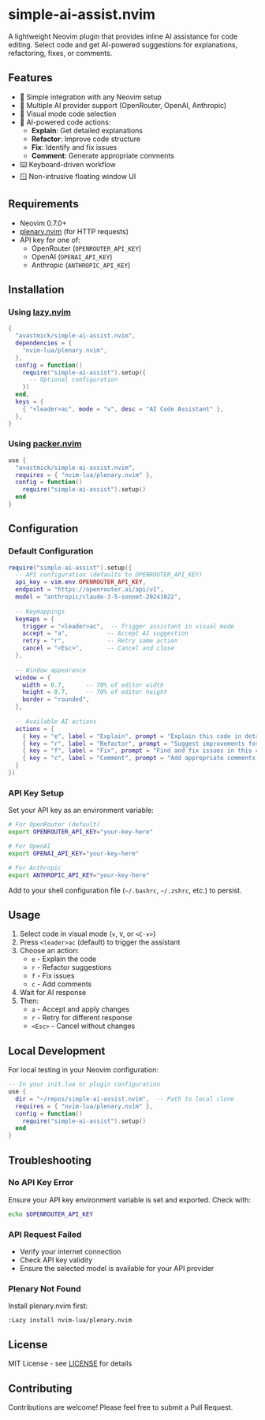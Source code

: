 # simple-ai-assist.nvim

A lightweight Neovim plugin that provides inline AI assistance for code editing. Select code and get AI-powered suggestions for explanations, refactoring, fixes, or comments.

## Features

- 🚀 Simple integration with any Neovim setup
- 🤖 Multiple AI provider support (OpenRouter, OpenAI, Anthropic)
- 🎯 Visual mode code selection
- 💬 AI-powered code actions:
  - **Explain**: Get detailed explanations
  - **Refactor**: Improve code structure
  - **Fix**: Identify and fix issues
  - **Comment**: Generate appropriate comments
- ⌨️ Keyboard-driven workflow
- 🪟 Non-intrusive floating window UI

## Requirements

- Neovim 0.7.0+
- [plenary.nvim](https://github.com/nvim-lua/plenary.nvim) (for HTTP requests)
- API key for one of:
  - OpenRouter (`OPENROUTER_API_KEY`)
  - OpenAI (`OPENAI_API_KEY`)
  - Anthropic (`ANTHROPIC_API_KEY`)

## Installation

### Using [lazy.nvim](https://github.com/folke/lazy.nvim)

```lua
{
  "avastmick/simple-ai-assist.nvim",
  dependencies = {
    "nvim-lua/plenary.nvim",
  },
  config = function()
    require("simple-ai-assist").setup({
      -- Optional configuration
    })
  end,
  keys = {
    { "<leader>ac", mode = "v", desc = "AI Code Assistant" },
  },
}
```

### Using [packer.nvim](https://github.com/wbthomason/packer.nvim)

```lua
use {
  "avastmick/simple-ai-assist.nvim",
  requires = { "nvim-lua/plenary.nvim" },
  config = function()
    require("simple-ai-assist").setup()
  end
}
```

## Configuration

### Default Configuration

```lua
require("simple-ai-assist").setup({
  -- API configuration (defaults to OPENROUTER_API_KEY)
  api_key = vim.env.OPENROUTER_API_KEY,
  endpoint = "https://openrouter.ai/api/v1",
  model = "anthropic/claude-3-5-sonnet-20241022",
  
  -- Keymappings
  keymaps = {
    trigger = "<leader>ac",  -- Trigger assistant in visual mode
    accept = "a",           -- Accept AI suggestion
    retry = "r",            -- Retry same action
    cancel = "<Esc>",       -- Cancel and close
  },
  
  -- Window appearance
  window = {
    width = 0.7,      -- 70% of editor width
    height = 0.7,     -- 70% of editor height
    border = "rounded",
  },
  
  -- Available AI actions
  actions = {
    { key = "e", label = "Explain", prompt = "Explain this code in detail:" },
    { key = "r", label = "Refactor", prompt = "Suggest improvements for this code:" },
    { key = "f", label = "Fix", prompt = "Find and fix issues in this code:" },
    { key = "c", label = "Comment", prompt = "Add appropriate comments to this code:" },
  }
})
```

### API Key Setup

Set your API key as an environment variable:

```bash
# For OpenRouter (default)
export OPENROUTER_API_KEY="your-key-here"

# For OpenAI
export OPENAI_API_KEY="your-key-here"

# For Anthropic
export ANTHROPIC_API_KEY="your-key-here"
```

Add to your shell configuration file (`~/.bashrc`, `~/.zshrc`, etc.) to persist.

## Usage

1. Select code in visual mode (`v`, `V`, or `<C-v>`)
2. Press `<leader>ac` (default) to trigger the assistant
3. Choose an action:
   - `e` - Explain the code
   - `r` - Refactor suggestions
   - `f` - Fix issues
   - `c` - Add comments
4. Wait for AI response
5. Then:
   - `a` - Accept and apply changes
   - `r` - Retry for different response
   - `<Esc>` - Cancel without changes

## Local Development

For local testing in your Neovim configuration:

```lua
-- In your init.lua or plugin configuration
use {
  dir = "~/repos/simple-ai-assist.nvim",  -- Path to local clone
  requires = { "nvim-lua/plenary.nvim" },
  config = function()
    require("simple-ai-assist").setup()
  end
}
```

## Troubleshooting

### No API Key Error
Ensure your API key environment variable is set and exported. Check with:
```bash
echo $OPENROUTER_API_KEY
```

### API Request Failed
- Verify your internet connection
- Check API key validity
- Ensure the selected model is available for your API provider

### Plenary Not Found
Install plenary.nvim first:
```vim
:Lazy install nvim-lua/plenary.nvim
```

## License

MIT License - see [LICENSE](LICENSE) for details

## Contributing

Contributions are welcome! Please feel free to submit a Pull Request.

